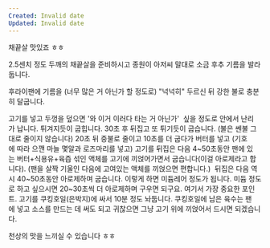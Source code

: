 ```yaml
---
Created: Invalid date
Updated: Invalid date
---
```

채끝살 맛있죠 ㅎㅎ

2.5센치 정도 두깨의 채끝살을 준비하시고 종원이 아저씨 말대로 소금 후추 기름을 발라둡니다.

후라이팬에 기름을 (너무 많은 거 아닌가 할 정도로) "넉넉히" 두르신 뒤 강한 불로 충분히 달굽니다.

고기를 넣고 두껑을 덮으면 '와 이거 이러다 타는 거 아닌가'  싶을 정도로 안에서 난리가 납니다. 튀겨지듯이 굽힙니다. 30초 후 뒤집고 또 튀기듯이 굽습니다. (불은 쎈불 그대로 줄이지 않습니다) 20초 뒤 중불로 줄이고 10초를 더 굽다가 버터를 넣고 (기호에 따라 으깬 마늘 몇알과 로즈마리를 넣고) 고기를 뒤집은 다음 4~50초동안 팬에 있는 버터+식용유+육즙 섞인 액체를 고기에 끼얹어가면서 굽습니다(이걸 아로제라고 합니다). (팬을 살짝 기울인 다음에 고여있는 액체를 끼얹으면 편합니다.)  뒤집은 다음 역시 40~50초동안 아로제하며 굽습니다. 이렇게 하면 미듐레어 정도가 됩니다. 미듐 정도로 하고 싶으시면 20~30초씩 더 아로제하며 구우면 되구요. 여기서 가장 중요한 포인트. 고기를 쿠킹호일(은박지)에 싸서 10분 정도 놔둡니다. 쿠킹호일에 남은 육수는 팬에 넣고 소스를 만드는 데 써도 되고 귀찮으면 그냥 고기 위에 끼얹어서 드시면 되겠습니다.

천상의 맛을 느끼실 수 있습니다 ㅎㅎ